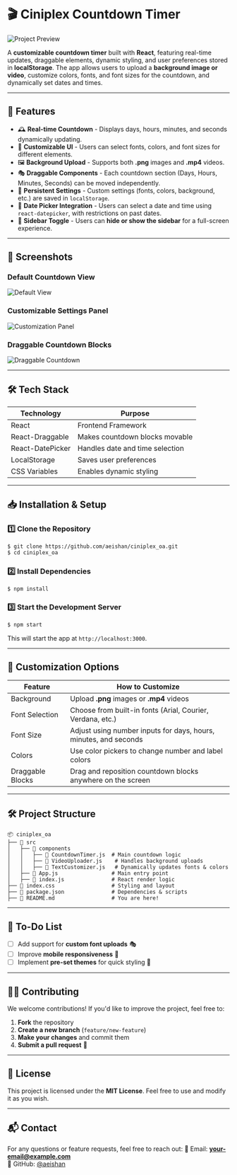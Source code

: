 # 🎬 Ciniplex Countdown Timer

![Project Preview](https://via.placeholder.com/1000x300?text=Ciniplex+Countdown+Timer)

A **customizable countdown timer** built with **React**, featuring real-time updates, draggable elements, dynamic styling, and user preferences stored in **localStorage**. The app allows users to upload a **background image or video**, customize colors, fonts, and font sizes for the countdown, and dynamically set dates and times.

---

## 🚀 Features

- 🕰 **Real-time Countdown** - Displays days, hours, minutes, and seconds dynamically updating.
- 🎨 **Customizable UI** - Users can select fonts, colors, and font sizes for different elements.
- 🖼 **Background Upload** - Supports both **.png** images and **.mp4** videos.
- 🎭 **Draggable Components** - Each countdown section (Days, Hours, Minutes, Seconds) can be moved independently.
- 💾 **Persistent Settings** - Custom settings (fonts, colors, background, etc.) are saved in `localStorage`.
- 📅 **Date Picker Integration** - Users can select a date and time using `react-datepicker`, with restrictions on past dates.
- 📏 **Sidebar Toggle** - Users can **hide or show the sidebar** for a full-screen experience.

---

## 📸 Screenshots

### **Default Countdown View**

![Default View](https://via.placeholder.com/800x400?text=Default+View)

### **Customizable Settings Panel**

![Customization Panel](https://via.placeholder.com/800x400?text=Customization+Panel)

### **Draggable Countdown Blocks**

![Draggable Countdown](https://via.placeholder.com/800x400?text=Draggable+Countdown)

---

## 🛠 Tech Stack

| **Technology**   | **Purpose**                     |
| ---------------- | ------------------------------- |
| React            | Frontend Framework              |
| React-Draggable  | Makes countdown blocks movable  |
| React-DatePicker | Handles date and time selection |
| LocalStorage     | Saves user preferences          |
| CSS Variables    | Enables dynamic styling         |

---

## 📥 Installation & Setup

### **1️⃣ Clone the Repository**

```sh
$ git clone https://github.com/aeishan/ciniplex_oa.git
$ cd ciniplex_oa
```

### **2️⃣ Install Dependencies**

```sh
$ npm install
```

### **3️⃣ Start the Development Server**

```sh
$ npm start
```

This will start the app at `http://localhost:3000`.

---

## 🎨 Customization Options

| Feature          | How to Customize                                                 |
| ---------------- | ---------------------------------------------------------------- |
| Background       | Upload **.png** images or **.mp4** videos                        |
| Font Selection   | Choose from built-in fonts (Arial, Courier, Verdana, etc.)       |
| Font Size        | Adjust using number inputs for days, hours, minutes, and seconds |
| Colors           | Use color pickers to change number and label colors              |
| Draggable Blocks | Drag and reposition countdown blocks anywhere on the screen      |

---

## 🛠 Project Structure

```
📦 ciniplex_oa
├── 📂 src
│   ├── 📂 components
│   │   ├── 📄 CountdownTimer.js  # Main countdown logic
│   │   ├── 📄 VideoUploader.js    # Handles background uploads
│   │   ├── 📄 TextCustomizer.js   # Dynamically updates fonts & colors
│   ├── 📄 App.js                 # Main entry point
│   ├── 📄 index.js               # React render logic
├── 📄 index.css                  # Styling and layout
├── 📄 package.json               # Dependencies & scripts
├── 📄 README.md                  # You are here!
```

---

## 📝 To-Do List

- [ ] Add support for **custom font uploads** 🎭
- [ ] Improve **mobile responsiveness** 📱
- [ ] Implement **pre-set themes** for quick styling 🎨

---

## 👨‍💻 Contributing

We welcome contributions! If you'd like to improve the project, feel free to:

1. **Fork** the repository
2. **Create a new branch** (`feature/new-feature`)
3. **Make your changes** and commit them
4. **Submit a pull request** 🚀

---

## 📜 License

This project is licensed under the **MIT License**. Feel free to use and modify it as you wish.

---

## 📬 Contact

For any questions or feature requests, feel free to reach out:
📧 Email: **your-email@example.com**  
🐙 GitHub: [@aeishan](https://github.com/aeishan)
